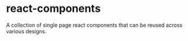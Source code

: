 # react-components
A collection of single page react components that can be reused across various designs.
